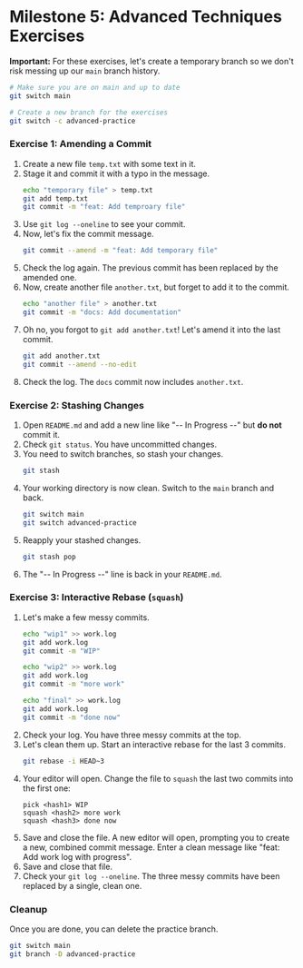 # Milestone 5: Advanced Techniques Exercises

**Important:** For these exercises, let's create a temporary branch so we don't risk messing up our `main` branch history.

```bash
# Make sure you are on main and up to date
git switch main

# Create a new branch for the exercises
git switch -c advanced-practice
```

### Exercise 1: Amending a Commit

1.  Create a new file `temp.txt` with some text in it.
2.  Stage it and commit it with a typo in the message.
    ```bash
    echo "temporary file" > temp.txt
    git add temp.txt
    git commit -m "feat: Add temproary file"
    ```
3.  Use `git log --oneline` to see your commit.
4.  Now, let's fix the commit message.
    ```bash
    git commit --amend -m "feat: Add temporary file"
    ```
5.  Check the log again. The previous commit has been replaced by the amended one.
6.  Now, create another file `another.txt`, but forget to add it to the commit.
    ```bash
    echo "another file" > another.txt
    git commit -m "docs: Add documentation"
    ```
7.  Oh no, you forgot to `git add another.txt`! Let's amend it into the last commit.
    ```bash
    git add another.txt
    git commit --amend --no-edit
    ```
8.  Check the log. The `docs` commit now includes `another.txt`.

### Exercise 2: Stashing Changes

1.  Open `README.md` and add a new line like "-- In Progress --" but **do not** commit it.
2.  Check `git status`. You have uncommitted changes.
3.  You need to switch branches, so stash your changes.
    ```bash
    git stash
    ```
4.  Your working directory is now clean. Switch to the `main` branch and back.
    ```bash
    git switch main
    git switch advanced-practice
    ```
5.  Reapply your stashed changes.
    ```bash
    git stash pop
    ```
6.  The "-- In Progress --" line is back in your `README.md`.

### Exercise 3: Interactive Rebase (`squash`)

1.  Let's make a few messy commits.
    ```bash
    echo "wip1" >> work.log
    git add work.log
    git commit -m "WIP"

    echo "wip2" >> work.log
    git add work.log
    git commit -m "more work"

    echo "final" >> work.log
    git add work.log
    git commit -m "done now"
    ```
2.  Check your log. You have three messy commits at the top.
3.  Let's clean them up. Start an interactive rebase for the last 3 commits.
    ```bash
    git rebase -i HEAD~3
    ```
4.  Your editor will open. Change the file to `squash` the last two commits into the first one:
    ```
    pick <hash1> WIP
    squash <hash2> more work
    squash <hash3> done now
    ```
5.  Save and close the file. A new editor will open, prompting you to create a new, combined commit message. Enter a clean message like "feat: Add work log with progress".
6.  Save and close that file.
7.  Check your `git log --oneline`. The three messy commits have been replaced by a single, clean one.

### Cleanup

Once you are done, you can delete the practice branch.

```bash
git switch main
git branch -D advanced-practice
```
